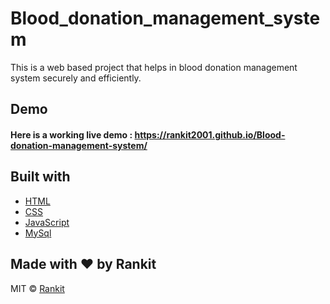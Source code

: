 # Blood_donation_management_system

This is a web based project that helps in blood donation management system securely and efficiently.

## Demo
#### Here is a working live demo :  https://rankit2001.github.io/Blood-donation-management-system/

## Built with 

- [HTML](https://developer.mozilla.org/en-US/docs/Web/HTML)
- [CSS](https://developer.mozilla.org/en-US/docs/Web/CSS)
- [JavaScript](https://developer.mozilla.org/en-US/docs/Web/JavaScript)
- [MySql](https://www.mysql.com/)

## Made with ♥ by Rankit


MIT © [Rankit](https://github.com/rankit2001)
